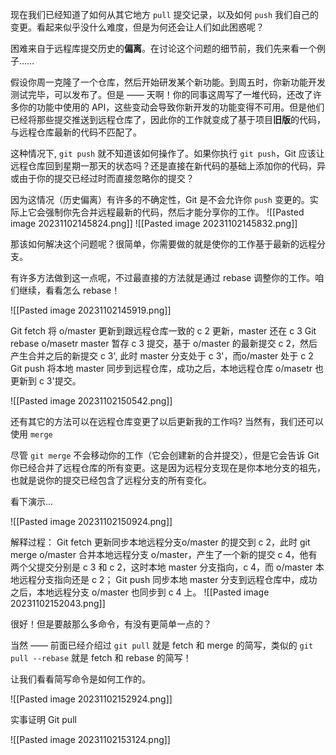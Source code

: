 现在我们已经知道了如何从其它地方 `pull` 提交记录，以及如何 `push` 我们自己的变更。看起来似乎没什么难度，但是为何还会让人们如此困惑呢？

困难来自于远程库提交历史的**偏离**。在讨论这个问题的细节前，我们先来看一个例子……

假设你周一克隆了一个仓库，然后开始研发某个新功能。到周五时，你新功能开发测试完毕，可以发布了。但是 —— 天啊！你的同事这周写了一堆代码，还改了许多你的功能中使用的 API，这些变动会导致你新开发的功能变得不可用。但是他们已经将那些提交推送到远程仓库了，因此你的工作就变成了基于项目**旧版**的代码，与远程仓库最新的代码不匹配了。

这种情况下, `git push` 就不知道该如何操作了。如果你执行 `git push`，Git 应该让远程仓库回到星期一那天的状态吗？还是直接在新代码的基础上添加你的代码，异或由于你的提交已经过时而直接忽略你的提交？

因为这情况（历史偏离）有许多的不确定性，Git 是不会允许你 `push` 变更的。实际上它会强制你先合并远程最新的代码，然后才能分享你的工作。
![[Pasted image 20231102145824.png]] ![[Pasted image 20231102145832.png]]

那该如何解决这个问题呢？很简单，你需要做的就是使你的工作基于最新的远程分支。

有许多方法做到这一点呢，不过最直接的方法就是通过 rebase 调整你的工作。咱们继续，看看怎么 rebase！


![[Pasted image 20231102145919.png]]

Git fetch 将 o/master 更新到跟远程仓库一致的 c 2 更新，master 还在 c 3
Git rebase o/masetr  master 暂存 c 3 提交，基于 o/master 的最新提交 c 2，然后产生合并之后的新提交 c 3', 此时 master 分支处于 c 3'，而o/master 处于 c 2
Git push 将本地 master 同步到远程仓库，成功之后，本地远程仓库 o/masetr 也更新到 c 3'提交。


![[Pasted image 20231102150542.png]]


还有其它的方法可以在远程仓库变更了以后更新我的工作吗? 当然有，我们还可以使用 `merge`

尽管 `git merge` 不会移动你的工作（它会创建新的合并提交），但是它会告诉 Git 你已经合并了远程仓库的所有变更。这是因为远程分支现在是你本地分支的祖先，也就是说你的提交已经包含了远程分支的所有变化。

看下演示...

![[Pasted image 20231102150924.png]]

解释过程：
Git fetch 更新同步本地远程分支o/master 的提交到 c 2，此时
git merge o/master 合并本地远程分支 o/master，产生了一个新的提交 c 4，他有两个父提交分别是 c 3 和 c 2，这时本地 master 分支指向，c 4，而 o/master 本地远程分支指向还是 c 2；
Git push 同步本地 master 分支到远程仓库中，成功之后，本地远程分支 o/master 也同步到 c 4 上。
![[Pasted image 20231102152043.png]]

很好！但是要敲那么多命令，有没有更简单一点的？

当然 —— 前面已经介绍过 `git pull` 就是 fetch 和 merge 的简写，类似的 `git pull --rebase` 就是 fetch 和 rebase 的简写！

让我们看看简写命令是如何工作的。

![[Pasted image 20231102152924.png]]

实事证明
Git pull

![[Pasted image 20231102153124.png]]